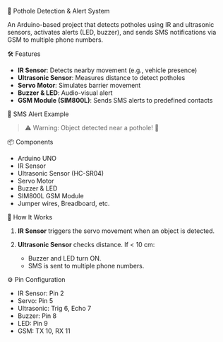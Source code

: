  🚧 Pothole Detection & Alert System

An Arduino-based project that detects potholes using IR and ultrasonic sensors, activates alerts (LED, buzzer), and sends SMS notifications via GSM to multiple phone numbers.

 🛠️ Features

* **IR Sensor**: Detects nearby movement (e.g., vehicle presence)
* **Ultrasonic Sensor**: Measures distance to detect potholes
* **Servo Motor**: Simulates barrier movement
* **Buzzer & LED**: Audio-visual alert
* **GSM Module (SIM800L)**: Sends SMS alerts to predefined contacts

 📲 SMS Alert Example

> ⚠ Warning: Object detected near a pothole! 🚨

 📦 Components

* Arduino UNO
* IR Sensor
* Ultrasonic Sensor (HC-SR04)
* Servo Motor
* Buzzer & LED
* SIM800L GSM Module
* Jumper wires, Breadboard, etc.

 🔧 How It Works

1. **IR Sensor** triggers the servo movement when an object is detected.
2. **Ultrasonic Sensor** checks distance. If < 10 cm:

   * Buzzer and LED turn ON.
   * SMS is sent to multiple phone numbers.

 ⚙️ Pin Configuration

* IR Sensor: Pin 2
* Servo: Pin 5
* Ultrasonic: Trig 6, Echo 7
* Buzzer: Pin 8
* LED: Pin 9
* GSM: TX 10, RX 11


